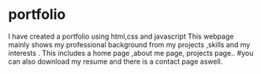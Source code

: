 # portfolio
I have created a portfolio using html,css and javascript
This webpage mainly shows my professional background from my projects ,skills and my interests .
This includes a home page ,about me page, projects page..
#you can also download my resume and there is a contact page aswell.
